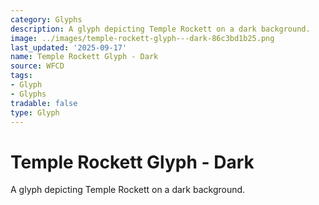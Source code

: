 ```yaml
---
category: Glyphs
description: A glyph depicting Temple Rockett on a dark background.
image: ../images/temple-rockett-glyph---dark-86c3bd1b25.png
last_updated: '2025-09-17'
name: Temple Rockett Glyph - Dark
source: WFCD
tags:
- Glyph
- Glyphs
tradable: false
type: Glyph
---
```


# Temple Rockett Glyph - Dark

A glyph depicting Temple Rockett on a dark background.

